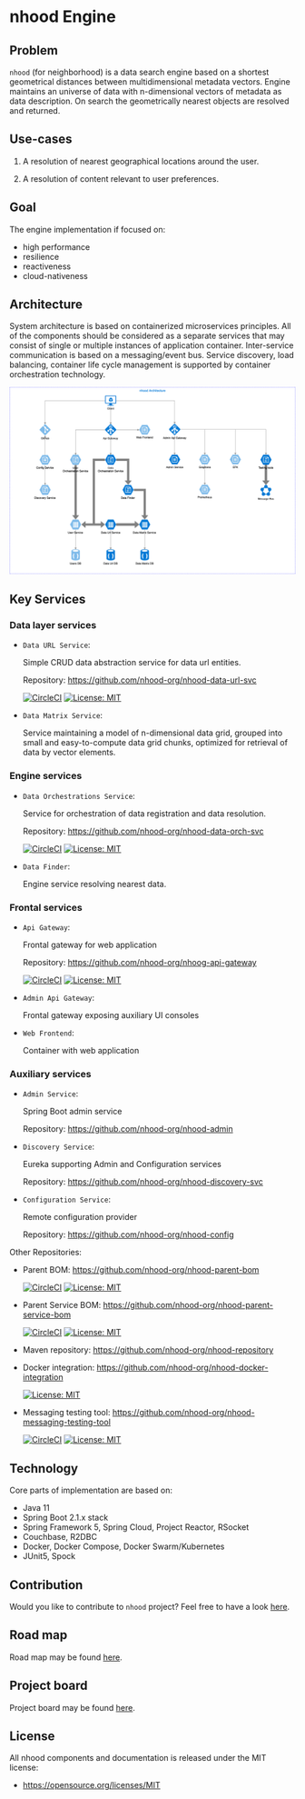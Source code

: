 # nhood Engine

## Problem

`nhood` (for neighborhood) is a data search engine based on a shortest geometrical distances between multidimensional metadata vectors. Engine maintains an universe of data with n-dimensional vectors of metadata as data description. On search the geometrically nearest objects are resolved and returned. 

## Use-cases

1. A resolution of nearest geographical locations around the user.

1. A resolution of content relevant to user preferences.

## Goal

The engine implementation if focused on:

- high performance
- resilience
- reactiveness
- cloud-nativeness

## Architecture

System architecture is based on containerized microservices principles. All of the components should be considered as a separate services that may consist of single or multiple instances of application container. Inter-service communication is based on a messaging/event bus. Service discovery, load balancing, container life cycle management is supported by container orchestration technology. 

![alt architecture](./images/nhood-architecture.png)

## Key Services

### Data layer services

- `Data URL Service`: 

    Simple CRUD data abstraction service for data url entities.
    
   Repository: https://github.com/nhood-org/nhood-data-url-svc 

   [![CircleCI](https://circleci.com/gh/nhood-org/nhood-data-url-svc.svg?style=shield)](https://circleci.com/gh/nhood-org/nhood-data-url-svc) [![License: MIT](https://img.shields.io/badge/License-MIT-yellow.svg)](https://opensource.org/licenses/MIT)

- `Data Matrix Service`: 

    Service maintaining a model of n-dimensional data grid, grouped into small and easy-to-compute data grid chunks, optimized for retrieval of data by vector elements.

### Engine services

- `Data Orchestrations Service`: 

    Service for orchestration of data registration and data resolution.
    
   Repository: https://github.com/nhood-org/nhood-data-orch-svc 
   
   [![CircleCI](https://circleci.com/gh/nhood-org/nhood-data-orch-svc.svg?style=shield)](https://circleci.com/gh/nhood-org/nhood-data-orch-svc) [![License: MIT](https://img.shields.io/badge/License-MIT-yellow.svg)](https://opensource.org/licenses/MIT)

- `Data Finder`: 

    Engine service resolving nearest data.

### Frontal services

- `Api Gateway`: 

    Frontal gateway for web application

    Repository: https://github.com/nhood-org/nhoog-api-gateway

   [![CircleCI](https://circleci.com/gh/nhood-org/nhood-api-gateway.svg?style=shield)](https://circleci.com/gh/nhood-org/nhood-api-gateway) [![License: MIT](https://img.shields.io/badge/License-MIT-yellow.svg)](https://opensource.org/licenses/MIT)

- `Admin Api Gateway`: 

    Frontal gateway exposing auxiliary UI consoles

- `Web Frontend`: 

    Container with web application

### Auxiliary services

- `Admin Service`:

    Spring Boot admin service
    
    Repository: https://github.com/nhood-org/nhood-admin

- `Discovery Service`:

    Eureka supporting Admin and Configuration services
    
    Repository: https://github.com/nhood-org/nhood-discovery-svc

- `Configuration Service`:

    Remote configuration provider
    
    Repository: https://github.com/nhood-org/nhood-config

Other Repositories:

- Parent BOM: https://github.com/nhood-org/nhood-parent-bom

    [![CircleCI](https://circleci.com/gh/nhood-org/nhood-parent-bom.svg?style=shield)](https://circleci.com/gh/nhood-org/nhood-parent-bom) [![License: MIT](https://img.shields.io/badge/License-MIT-yellow.svg)](https://opensource.org/licenses/MIT)
    
- Parent Service BOM: https://github.com/nhood-org/nhood-parent-service-bom

    [![CircleCI](https://circleci.com/gh/nhood-org/nhood-parent-service-bom.svg?style=shield)](https://circleci.com/gh/nhood-org/nhood-parent-service-bom) [![License: MIT](https://img.shields.io/badge/License-MIT-yellow.svg)](https://opensource.org/licenses/MIT) 

- Maven repository: https://github.com/nhood-org/nhood-repository

- Docker integration: https://github.com/nhood-org/nhood-docker-integration

    [![License: MIT](https://img.shields.io/badge/License-MIT-yellow.svg)](https://opensource.org/licenses/MIT) 

- Messaging testing tool: https://github.com/nhood-org/nhood-messaging-testing-tool
    
    [![CircleCI](https://circleci.com/gh/nhood-org/nhood-messaging-testing-tool.svg?style=shield)](https://circleci.com/gh/nhood-org/nhood-messaging-testing-tool) 
    [![License: MIT](https://img.shields.io/badge/License-MIT-yellow.svg)](https://opensource.org/licenses/MIT) 

## Technology

Core parts of implementation are based on:

- Java 11
- Spring Boot 2.1.x stack
- Spring Framework 5, Spring Cloud, Project Reactor, RSocket
- Couchbase, R2DBC
- Docker, Docker Compose, Docker Swarm/Kubernetes
- JUnit5, Spock

## Contribution

Would you like to contribute to `nhood` project? Feel free to have a look [here](./CONTRIBUTING.md).

## Road map

Road map may be found [here](./ROADMAP.md).

## Project board

Project board may be found [here](https://github.com/orgs/nhood-org/projects/1?fullscreen=true).

## License

All nhood components and documentation is released under the MIT license:
- https://opensource.org/licenses/MIT
